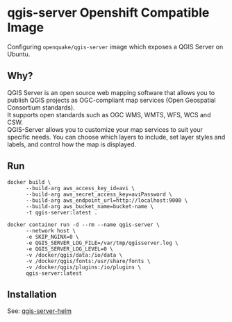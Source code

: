 # qgis-server Openshift Compatible Image

Configuring `openquake/qgis-server` image which exposes a QGIS Server on Ubuntu.

## Why?

QGIS Server is an open source web mapping software that allows you to publish QGIS projects as OGC-compliant map services (Open Geospatial Consortium standards).  
It supports open standards such as OGC WMS, WMTS, WFS, WCS and CSW.  
QGIS-Server allows you to customize your map services to suit your specific needs. You can choose which layers to include, set layer styles and labels, and control how the map is displayed.

## Run

```
docker build \
      --build-arg aws_access_key_id=avi \
      --build-arg aws_secret_access_key=aviPassword \
      --build-arg aws_endpoint_url=http://localhost:9000 \
      --build-arg aws_bucket_name=bucket-name \
      -t qgis-server:latest .
```
```
docker container run -d --rm --name qgis-server \
      --network host \
      -e SKIP_NGINX=0 \
      -e QGIS_SERVER_LOG_FILE=/var/tmp/qgisserver.log \
      -e QGIS_SERVER_LOG_LEVEL=0 \
      -v /docker/qgis/data:/io/data \
      -v /docker/qgis/fonts:/usr/share/fonts \
      -v /docker/qgis/plugins:/io/plugins \
      qgis-server:latest
```

## Installation

See: [qgis-server-helm](https://github.com/MapColonies/qgis-server-helm)